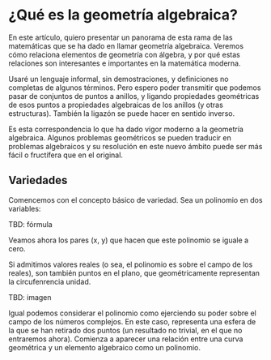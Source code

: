 # ¿Qué es la geometría algebraica?

En este artículo, quiero presentar un panorama de esta rama de las
matemáticas que se ha dado en llamar geometría algebraica. Veremos
cómo relaciona elementos de geometría con álgebra, y por qué estas
relaciones son interesantes e importantes en la matemática moderna.

Usaré un lenguaje informal, sin demostraciones, y definiciones no
completas de algunos términos. Pero espero poder transmitir que podemos
pasar de conjuntos de puntos a anillos, y ligando propiedades
geométricas de esos puntos a propiedades algebraicas de los anillos
(y otras estructuras). También la ligazón se puede hacer en sentido
inverso.

Es esta correspondencia lo que ha dado vigor moderno a la geometría
algebraica. Algunos problemas geométricos se pueden traducir en problemas
algebraicos y su resolución en este nuevo ámbito puede ser más fácil
o fructífera que en el original.

## Variedades

Comencemos con el concepto básico de variedad. Sea un polinomio en
dos variables:

TBD: fórmula

Veamos ahora los pares (x, y) que hacen que este polinomio se iguale
a cero.

Si admitimos valores reales (o sea, el polinomio es sobre el campo
de los reales), son también puntos en el plano, que 
geométricamente representan la circufenrencia unidad.

TBD: imagen 

Igual podemos considerar el polinomio como ejerciendo su poder sobre
el campo de los números complejos. En este caso, representa una esfera
de la que se han retirado dos puntos (un resultado no trivial, en el 
que no entraremos ahora). Comienza a aparecer una relación entre una
curva geométrica y un elemento algebraico como un polinomio.


